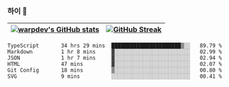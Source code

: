 
### 하이 👋
[![warpdev's GitHub stats](https://github-readme-stats.vercel.app/api?username=warpdev&show_icons=true&theme=vue-dark)](#) |[![GitHub Streak](https://github-readme-streak-stats.herokuapp.com/?user=warpdev&theme=dark)](#)
--- | --- |
<!--START_SECTION:waka-->

```text
TypeScript       34 hrs 29 mins  ██████████████████████▒░░   89.79 %
Markdown         1 hr 8 mins     ▓░░░░░░░░░░░░░░░░░░░░░░░░   02.99 %
JSON             1 hr 7 mins     ▓░░░░░░░░░░░░░░░░░░░░░░░░   02.94 %
HTML             47 mins         ▓░░░░░░░░░░░░░░░░░░░░░░░░   02.07 %
Git Config       18 mins         ▒░░░░░░░░░░░░░░░░░░░░░░░░   00.80 %
SVG              9 mins          ░░░░░░░░░░░░░░░░░░░░░░░░░   00.41 %
```

<!--END_SECTION:waka-->

<!--
**warpdev/warpdev** is a ✨ _special_ ✨ repository because its `README.md` (this file) appears on your GitHub profile.

Here are some ideas to get you started:

- 🔭 I’m currently working on ...
- 🌱 I’m currently learning ...
- 👯 I’m looking to collaborate on ...
- 🤔 I’m looking for help with ...
- 💬 Ask me about ...
- 📫 How to reach me: ...
- 😄 Pronouns: ...
- ⚡ Fun fact: ...
-->
